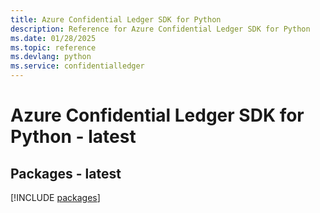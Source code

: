 ```yaml
---
title: Azure Confidential Ledger SDK for Python
description: Reference for Azure Confidential Ledger SDK for Python
ms.date: 01/28/2025
ms.topic: reference
ms.devlang: python
ms.service: confidentialledger
---
```

# Azure Confidential Ledger SDK for Python - latest
## Packages - latest
[!INCLUDE [packages](confidential-ledger-index.md)]